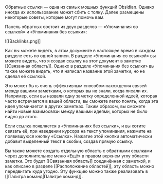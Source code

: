 Обратные ссылки — одна из самых мощных функций Obsidian. Однако иногда их использование может сбить с толку. Далее размещены некоторые советы, которые могут помочь вам.

Панель обратных состоит из двух разделов — «Упоминания со ссылкой» и «Упоминания без ссылки»:

![[Backlinks.png]]

Как вы можете видеть, в этом документе в настоящее время в каждом разделе есть по одной записи. В разделе «Упоминания со ссылкой» вы можете видеть, что я создал ссылку на этот документ в заметке [[Связанная область]]. Однако в разделе «Упоминания без ссылки» вы также можете видеть, что я написал название этой заметки, но не сделал её ссылкой.

Это может быть очень эффективным способом нахождения связей между вашими заметками, о которых вы не знали, когда писали их. Например, если вы назвали одну заметку определенной идеей, которая часто встречается в вашей области, вы сможете легко понять, когда эта идея упоминается в других заметках. Таким образом, вы сможете найти новые взаимосвязи между вашими идеями, которых не было видно до этого.

Если ссылка появляется в «Упоминаниях без ссылки», и вы хотите связать её, при наведении курсора на текст упоминания, нажмите на появившуюся кнопку «Ссылка». Нажатие этой кнопки автоматически добавит выделенный текст в скобки, создав прямую ссылку.

Вы также можете создать отдельную область с обратными ссылками через дополнительное меню «Ещё» в правом верхнем углу области заметки. Это будет [[Связанная область]] соединённая с заметкой, и как описано в разделе [[Расположение областей]], эту область можно передвигать куда угодно. Эту функцию можно также реализовать в [[Палитра команд|Палитре команд]].
